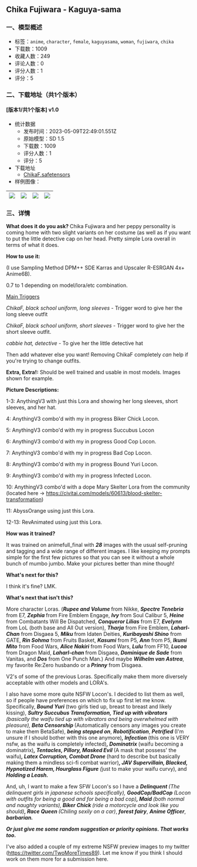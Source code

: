 ## Chika Fujiwara - Kaguya-sama
### 一、模型概述

- 标签：`anime`, `character`, `female`, `kaguyasama`, `woman`, `fujiwara`, `chika`
- 下载数：1009
- 收藏人数：249
- 评论人数：0
- 评分人数：1
- 评分：5

### 二、下载地址（共1个版本）

#### [版本1/共1个版本] v1.0

- 统计数据
  - 发布时间：2023-05-09T22:49:01.551Z
  - 原始模型：SD 1.5
  - 下载数：1009
  - 评分人数：1
  - 评分：5
- 下载地址
  - [ChikaF.safetensors](https://civitai.com/api/download/models/56954)
- 样例图像：

| <img src="https://image.civitai.com/xG1nkqKTMzGDvpLrqFT7WA/2dd67ff3-0d0f-4b55-0c63-d84e565af200/width=450/617938.jpeg" /> | <img src="https://image.civitai.com/xG1nkqKTMzGDvpLrqFT7WA/687832ba-5536-4040-00a0-2ac677511600/width=450/617939.jpeg" /> | <img src="https://image.civitai.com/xG1nkqKTMzGDvpLrqFT7WA/e3ab5bb1-fe6d-4041-8aa9-2e81bc5c0f00/width=450/617933.jpeg" /> | <img src="https://image.civitai.com/xG1nkqKTMzGDvpLrqFT7WA/89e36458-df1d-4e2a-d887-d8cc52f35d00/width=450/617934.jpeg" /> |
| ---- | ---- | ---- | ---- |


### 三、详情
<p><strong>What does it do you ask? </strong>Chika Fujiwara and her peppy personality is coming home with two slight variants on her costume (as well as if you want to put the little detective cap on her head. Pretty simple Lora overall in terms of what it does.</p><p><strong>How to use it:</strong></p><p>(I use Sampling Method DPM++ SDE Karras and Upscaler R-ESRGAN 4x+ Anime6B).</p><p>0.7 to 1 depending on model/lora/etc combination.</p><p><u>Main Triggers</u></p><p><em>ChikaF, black school uniform, long sleeves - </em>Trigger word to give her the long sleeve outfit</p><p><em>ChikaF, black school uniform, short sleeves - </em>Trigger word to give her the short sleeve outfit.</p><p><em>cabbie hat, detective - </em>To give her the little detective hat</p><p>Then add whatever else you want! Removing ChikaF completely <em>can</em> help if you're trying to change outfits.</p><p><strong>Extra, Extra!:</strong> Should be well trained and usable in most models. Images shown for example.</p><p><strong>Picture Descriptions:</strong></p><p>1-3: AnythingV3 with just this Lora and showing her long sleeves, short sleeves, and her hat.</p><p>4: AnythingV3 combo'd with my in progress Biker Chick Locon.</p><p>5: AnythingV3 combo'd with my in progress Succubus Locon</p><p>6: AnythingV3 combo'd with my in progress Good Cop Locon.</p><p>7: AnythingV3 combo'd with my in progress Bad Cop Locon.</p><p>8: AnythingV3 combo'd with my in progress Bound Yuri Locon.</p><p>9: AnythingV3 combo'd with my in progress Infected Locon.</p><p>10: AnythingV3 combo'd with a dope Mary Skelter Lora from the community (located here -&gt; <a target="_blank" rel="ugc" href="https://civitai.com/models/60613/blood-skelter-transformation">https://civitai.com/models/60613/blood-skelter-transformation</a>)</p><p>11: AbyssOrange using just this Lora.</p><p>12-13: RevAnimated using just this Lora.</p><p><strong>How was it trained?</strong></p><p>It was trained on animefull_final with <strong><em>28</em></strong> images with the usual self-pruning and tagging and a wide range of different images. I like keeping my prompts simple for the first few pictures so that you can see it without a whole bunch of mumbo jumbo. Make your pictures better than mine though!</p><p><strong>What's next for this?</strong></p><p>I think it's fine? LMK.</p><p><strong>What's next that isn't this?</strong></p><p>More character Loras. (<strong><em>Rupee and Volume </em></strong>from Nikke, <strong><em>Spectre Tenebria</em> </strong>from E7, <strong><em>Zephia</em> </strong>from Fire Emblem Engage, <strong><em>Ivy </em></strong>from Soul Calibur 5, <strong><em>Heine </em></strong>from Combatants Will Be Dispatched, <strong><em>Conqueror Lilias</em></strong> from E7, <strong><em>Evelynn </em></strong>from LoL (both base and All Out version), <strong><em>Tharja</em></strong> from Fire Emblem, <strong><em>Laharl-Chan</em></strong> from Disgaea 5, <strong><em>Miku </em></strong>from Idaten Deities, <strong><em>Kuribayashi Shino</em></strong> from GATE, <strong><em>Rin Sohma</em></strong> from Fruits Basket, <strong><em>Kasumi</em></strong> from P5, <strong><em>Ann</em></strong> from P5, <strong><em>Ikumi Mito</em></strong> from Food Wars, <strong><em>Alice Nakiri</em></strong> from Food Wars, <strong><em>Lulu</em></strong> from FF10, <strong><em>Lucoa </em></strong>from Dragon Maid, <strong><em>Laharl-chan</em> </strong>from Disgaea, <strong><em>Dominique de Sade</em></strong> from Vanitas, and <strong><em>Dos</em></strong> from One Punch Man.) And maybe <strong><em>Wilhelm van Astrea</em></strong>, my favorite Re:Zero husbando or a<strong><em> Prinny</em></strong> from Disgaea.</p><p>V2's of some of the previous Loras. Specifically make them more diversely acceptable with other models and LORA's.</p><p>I also have some more quite NSFW Locon's. I decided to list them as well, so if people have preferences on which to fix up first let me know. Specifically, <strong><em>Bound Yuri</em> </strong>(two girls tied up, breast to breast and likely kissing), <strong><em>Sultry Succubus Transformation, Tied up with vibrators </em></strong><em>(basically the waifu tied up with vibrators and being overwhelmed with pleasure),</em><strong><em> Beta Censorship</em> </strong>(Automatically censors any images you create to make them BetaSafe), <strong><em>being stepped on</em></strong>, <strong><em>Robotification</em></strong>, <strong><em>Petrified</em> </strong>(I'm unsure if I should bother with this one anymore)<strong><em>, Infection </em></strong>(this one is VERY nsfw, as the waifu is completely infected)<strong><em>, Dominatrix</em> </strong>(waifu becoming a dominatrix)<strong><em>, Tentacles, Pillory, Masked Evil </em></strong>(A mask that possess' the waifu)<strong><em>, Latex Corruption, Combat Drone</em> </strong>(hard to describe but basically making them a mindless sci-fi combat warrior)<strong><em>, JAV Supervillain, Blacked, Hypnotized Harem, Hourglass Figure </em></strong><em>(</em>just to make your waifu curvy),<strong><em> </em></strong>and<strong><em> Holding a Leash.</em></strong></p><p>And, uh, I want to make a few SFW Locon's so I have a <strong><em>Delinquent </em></strong><em>(The delinquent girls in japanese schools specifically), </em><strong><em>GoodCop/BadCop </em></strong><em>(Locon with outfits for being a good and for being a bad cop)</em><strong><em>, Maid </em></strong><em>(both normal and naughty variants),</em><strong><em> Biker Chick </em></strong><em>(ride a motorcycle and look like you should)</em><strong><em>, Race Queen </em></strong><em>(Chiling sexily on a car)</em>, <strong><em>forest fairy</em></strong>, <strong><em>Anime Officer</em></strong>, <strong><em>barbarian.</em></strong></p><p><strong><em>Or just give me some random suggestion or priority opinions. That works too.</em></strong></p><p>I've also added a couple of my extreme NSFW preview images to my twitter (<a target="_blank" rel="ugc" href="https://twitter.com/TwoMoreTimes89">https://twitter.com/TwoMoreTimes89</a>). Let me know if you think I should work on them more for a submission here.</p>